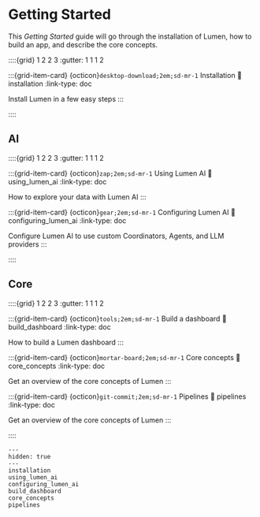# Getting Started

This _Getting Started_ guide will go through the installation of Lumen, how to build an app, and describe the core concepts.

::::{grid} 1 2 2 3
:gutter: 1 1 1 2

:::{grid-item-card} {octicon}`desktop-download;2em;sd-mr-1` Installation
:link: installation
:link-type: doc

Install Lumen in a few easy steps
:::

::::

## AI

::::{grid} 1 2 2 3
:gutter: 1 1 1 2

:::{grid-item-card} {octicon}`zap;2em;sd-mr-1` Using Lumen AI
:link: using_lumen_ai
:link-type: doc

How to explore your data with Lumen AI
:::

:::{grid-item-card} {octicon}`gear;2em;sd-mr-1` Configuring Lumen AI
:link: configuring_lumen_ai
:link-type: doc

Configure Lumen AI to use custom Coordinators, Agents, and LLM providers
:::

::::

## Core

::::{grid} 1 2 2 3
:gutter: 1 1 1 2

:::{grid-item-card} {octicon}`tools;2em;sd-mr-1` Build a dashboard
:link: build_dashboard
:link-type: doc

How to build a Lumen dashboard
:::

:::{grid-item-card} {octicon}`mortar-board;2em;sd-mr-1` Core concepts
:link: core_concepts
:link-type: doc

Get an overview of the core concepts of Lumen
:::

:::{grid-item-card} {octicon}`git-commit;2em;sd-mr-1` Pipelines
:link: pipelines
:link-type: doc

Get an overview of the core concepts of Lumen
:::

::::

```{toctree}
---
hidden: true
---
installation
using_lumen_ai
configuring_lumen_ai
build_dashboard
core_concepts
pipelines
```
